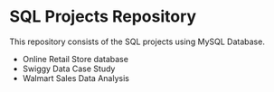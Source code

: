 # SQL Projects Repository

This repository consists of the SQL projects using MySQL Database.
- Online Retail Store database
- Swiggy Data Case Study
- Walmart Sales Data Analysis
